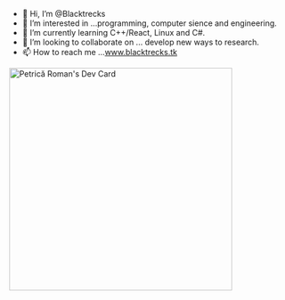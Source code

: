 - 👋 Hi, I’m @Blacktrecks
- 👀 I’m interested in ...programming, computer sience and engineering.
- 🌱 I’m currently learning C++/React, Linux and C#.
- 💞️ I’m looking to collaborate on ... develop new ways to research.
- 📫 How to reach me ...www.blacktrecks.tk

<!---
Blacktrecks/Blacktrecks is a ✨ special ✨ repository because its `README.md` (this file) appears on your GitHub profile.
You can click the Preview link to take a look at your changes.
--->
<a href="https://app.daily.dev/blacktrecks"><img src="https://api.daily.dev/devcards/508e1fb1cefe405ca3cce734d74e5a15.png?r=iz4" width="400" alt="Petrică Roman's Dev Card"/></a>
